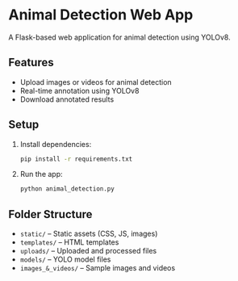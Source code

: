 # Animal Detection Web App

A Flask-based web application for animal detection using YOLOv8.

## Features
- Upload images or videos for animal detection
- Real-time annotation using YOLOv8
- Download annotated results

## Setup
1. Install dependencies:
   ```bash
   pip install -r requirements.txt
   ```
2. Run the app:
   ```bash
   python animal_detection.py
   ```

## Folder Structure
- `static/` – Static assets (CSS, JS, images)
- `templates/` – HTML templates
- `uploads/` – Uploaded and processed files
- `models/` – YOLO model files
- `images_&_videos/` – Sample images and videos

